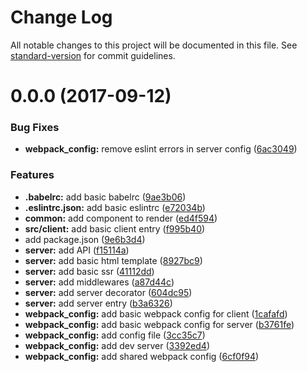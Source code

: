 # Change Log

All notable changes to this project will be documented in this file. See [standard-version](https://github.com/conventional-changelog/standard-version) for commit guidelines.

<a name="0.0.0"></a>
# 0.0.0 (2017-09-12)


### Bug Fixes

* **webpack_config:** remove eslint errors in server config ([6ac3049](https://github.com/Metnew/tiny-universal-skeleton/commit/6ac3049))


### Features

* **.babelrc:** add basic babelrc ([9ae3b06](https://github.com/Metnew/tiny-universal-skeleton/commit/9ae3b06))
* **.eslintrc.json:** add basic eslintrc ([e72034b](https://github.com/Metnew/tiny-universal-skeleton/commit/e72034b))
* **common:** add component to render ([ed4f594](https://github.com/Metnew/tiny-universal-skeleton/commit/ed4f594))
* **src/client:** add basic client entry ([f995b40](https://github.com/Metnew/tiny-universal-skeleton/commit/f995b40))
* add package.json ([9e6b3d4](https://github.com/Metnew/tiny-universal-skeleton/commit/9e6b3d4))
* **server:** add API ([f15114a](https://github.com/Metnew/tiny-universal-skeleton/commit/f15114a))
* **server:** add basic html template ([8927bc9](https://github.com/Metnew/tiny-universal-skeleton/commit/8927bc9))
* **server:** add basic ssr ([41112dd](https://github.com/Metnew/tiny-universal-skeleton/commit/41112dd))
* **server:** add middlewares ([a87d44c](https://github.com/Metnew/tiny-universal-skeleton/commit/a87d44c))
* **server:** add server decorator ([604dc95](https://github.com/Metnew/tiny-universal-skeleton/commit/604dc95))
* **server:** add server entry ([b3a6326](https://github.com/Metnew/tiny-universal-skeleton/commit/b3a6326))
* **webpack_config:** add basic webpack config for client ([1cafafd](https://github.com/Metnew/tiny-universal-skeleton/commit/1cafafd))
* **webpack_config:** add basic webpack config for server ([b3761fe](https://github.com/Metnew/tiny-universal-skeleton/commit/b3761fe))
* **webpack_config:** add config file ([3cc35c7](https://github.com/Metnew/tiny-universal-skeleton/commit/3cc35c7))
* **webpack_config:** add dev server ([3392ed4](https://github.com/Metnew/tiny-universal-skeleton/commit/3392ed4))
* **webpack_config:** add shared webpack config ([6cf0f94](https://github.com/Metnew/tiny-universal-skeleton/commit/6cf0f94))
